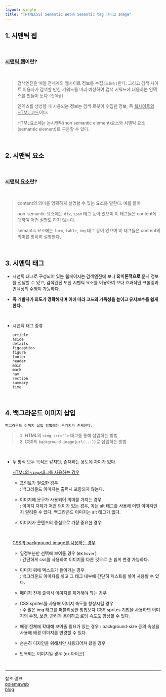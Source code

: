 ```yaml
---
layout: single
title: "[HTMLCSS] Semantic Web과 Semantic tag 그리고 Image"
---
```


## 1. 시맨틱 웹     
<br>

### <u>시맨틱 웹</u>이란? 

<br>

>검색엔진은 매일 전세계의 웹사이트 정보를 수집`(크롤링)`한다. 그리고 검색 사이트 이용자가 검색할 만한 키워드를 미리 예상하여 검색 키워드에 대응하는 인덱스를 만들어 둔다.`(인덱싱)`
>
>
>
>인덱스를 생성할 때 사용되는 정보는 검색 로봇이 수집한 정보, 즉 <u>웹사이트의 HTML 코드</u>이다.
>                 
>HTML요소에는 논시맨틱(non semantic element)요소와 시맨틱 요소(semantic element)로 구분할 수 있다.

<br>

## 2. 시맨틱 요소    

<br>

### <u>시맨틱 요소</u>란?       

<br>

>content의 의미를 명확하게 설명할 수 있는 요소를 말한다. 예를 들어
>
> non-semantic 요소에는 `div`, `span` 태그 등이 있으며 이 태그들은 content에 대하여 어떤 설명도 하지 않는다.
>
>semantic 요소에는 `form`, `table`, `img` 태그 등이 있으며 이 태그들은 content의 의미를 명확히 설명한다, 

<br>

## 3. 시맨틱 태그     

- 시맨틱 태그로 구성되어 있는 웹페이지는 검색엔진에 보다 <b>의미론적으로</b> 문서 정보를 전달할 수 있고, 검색엔진 또한 시맨틱 요소를 이용하여 보다 효과적인 크롤링과 인덱싱의 수행이 가능하다.               

- **즉 개발자가 의도가 명확해지며 이에 따라 코드의 가독성을 높이고 유지보수를 쉽게한다.**

<br>

 - 시맨틱 태그 종류

    ```
    article
    aside
    details
    figcaption
    figure
    footer
    header
    main
    mark
    nav
    section
    summary
    time 
    ``` 

<br>

## 4. 백그라운드 이미지 삽입 

    백그라운드 이미지 삽입 방법에는 두가지가 존재한다. 
> 1. HTML의 `<img scr="">` 태그를 통해 삽입하는 방법 
> 2. CSS의 `background-image{url(...)}`로 삽입하는 방법

<br>

- 두 방식 모두 목적은 같지만, 존재하는 용도에 차이가 있다. 
    
    <u>HTML의 `<img>`태그를 사용하는 경우</u>       
    - 프린트가 필요한 경우      
    : 백그라운드 이미지는 출력시 포함되지 않는다.

    - 이미지에 문구가 사용되어 의미를 가지는 경우       
    : 이미지 자체가 어떤 의미가 있는 경우, 이는 alt 태그를 사용해 어떤 이미지인지 알려줄 수 있다. 백그라운드 이미지는 alt 태그가 없다.

    - 이미지가 콘텐츠의 중심으로 가장 중요한 경우 
    
    <br>

    <u> CSS의 background-image를 사용하는 경우</u>  
     - 일정부분만 선택해 보여줄 경우 (ex `hover`)       
    : 간단하게 css를 사용하여 이미지를 다른 것으로 손 쉽게 변경 가능하다.

    - 이미지 위에 텍스트가 들어가는 경우        
    : 백그라운드 이미지를 넣고 그 태그 내부에 간단히 텍스트를 넣어 사용할 수 있다.

    - 페이지 전체 출력시 이미지를 제거해야 되는 경우

    - CSS sprites를 사용해 이미지 속도를 향상시킬 경우      
    : 수 많은 img 태그를 퍼블리싱한 방법보다 CSS sprites 기법을 사용하면 이미지의 수정, 보관, 관리가 용이하고 로딩 속도도 향상할 수 있다.

    - 배경 전체에 확대해 보여줄 필요가 있는 경우
    : background-size 등의 속성을 사용해 배경 이미지를 변경할 수 있다. 

    - 순순히 디자인을 위해서만 사용되어져 왔을 경우

    - 반복되는 이미지일 경우 (ex 아이콘)

    
<br>

---

참조 링크       
[poiemaweb](https://poiemaweb.com/html5-semantic-web)       
[blog](https://chlolisher.tistory.com/77)
